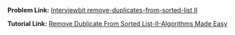 **Problem Link:** [Interviewbit remove-duplicates-from-sorted-list II](https://www.interviewbit.com/problems/remove-duplicates-from-sorted-list-ii/)

**Tutorial Link:** [ Remove Dublicate From Sorted List-II-Algorithms Made Easy](https://youtu.be/R6-PnHODewY)
